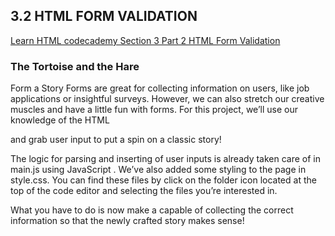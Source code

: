 ## 3.2 HTML FORM VALIDATION
[Learn HTML codecademy Section 3 Part 2 HTML Form Validation](https://www.codecademy.com/courses/learn-html/projects/form-a-story)

### The Tortoise and the Hare

Form a Story
Forms are great for collecting information on users, like job applications or insightful surveys. However, we can also stretch our creative muscles and have a little fun with forms. For this project, we’ll use our knowledge of the HTML <form> and grab user input to put a spin on a classic story!

The logic for parsing and inserting of user inputs is already taken care of in main.js using JavaScript . We’ve also added some styling to the page in style.css. You can find these files by click on the folder icon located at the top of the code editor and selecting the files you’re interested in.

What you have to do is now make a <form> capable of collecting the correct information so that the newly crafted story makes sense!